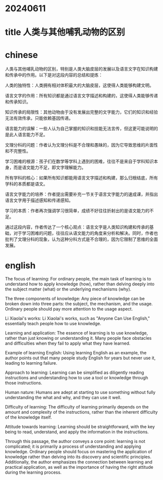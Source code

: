 
# 20240611

# title 人类与其他哺乳动物的区别

# chinese 

人类与其他哺乳动物的区别，特别是人类大脑皮层的发展以及语言文字在知识构建和传承中的作用。以下是对这段内容的总结和提炼：

人类的独特性：人类拥有相对体积最大的大脑皮层，这使得人类能够构建文明。

语言文字的作用：所有知识都是通过语言文字描述和构建的，这使得人类能够传递和传承知识。

知识传承的局限性：其他动物由于没有发展出完整的文字能力，它们的知识和经验无法有效传承，只能依赖基因传递。

语言能力的误解：一些人认为自己掌握的知识和技能无法言传，但这更可能说明的是此人语言能力不足。

文理分科的问题：作者认为文理分科是不合理和愚昧的，因为它导致思维的片面性和不完整性。

学习困难的根源：孩子们在数学等学科上遇到的困难，往往不是来自于学科知识本身，而是语文能力不足，即文字理解能力。

所有学科的核心：如果所有知识都能用语言文字描述和构建，那么归根结底，所有学科的本质都是语文。

语言文字能力的培养：作者提出需要补充一节关于语言文字能力的速成课，并指出语言文字用于描述感知和传递感知。

学习的本质：作者再次强调学习很简单，成绩不好往往折射出的是语文能力的不足。

通过这段内容，作者传达了一个核心观点：语言文字是人类知识构建和传承的基础，对于学习困难的问题，往往应从语文能力的角度来分析和解决。同时，作者也批判了文理分科的现象，认为这种分科方式是不合理的，因为它限制了思维的全面发展。

# english
The focus of learning: For ordinary people, the main task of learning is to understand how to apply knowledge (how), rather than delving deeply into the subject matter (what) or the underlying mechanisms (why).

The three components of knowledge: Any piece of knowledge can be broken down into three parts: the subject, the mechanism, and the usage. Ordinary people should pay more attention to the usage aspect.

Li Xiaolai's works: Li Xiaolai's works, such as "Anyone Can Use English," essentially teach people how to use knowledge.

Learning and application: The essence of learning is to use knowledge, rather than just knowing or understanding it. Many people face obstacles and difficulties when they fail to apply what they have learned.

Example of learning English: Using learning English as an example, the author points out that many people study English for years but never use it, leading to learning failure.

Approach to learning: Learning can be simplified as diligently reading instructions and understanding how to use a tool or knowledge through those instructions.

Human nature: Humans are adept at starting to use something without fully understanding the what and why, and they can use it well.

Difficulty of learning: The difficulty of learning primarily depends on the amount and complexity of the instructions, rather than the inherent difficulty of the knowledge itself.

Attitude towards learning: Learning should be straightforward, with the key being to read, understand, and apply the information in the instructions.

Through this passage, the author conveys a core point: learning is not complicated; it is primarily a process of understanding and applying knowledge. Ordinary people should focus on mastering the application of knowledge rather than delving into its discovery and scientific principles. Additionally, the author emphasizes the connection between learning and practical application, as well as the importance of having the right attitude during the learning process.

